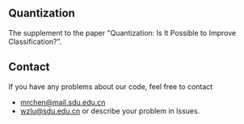 ## Quantization
The supplement to the paper "Quantization: Is It Possible to Improve Classification?".

## Contact
If you have any problems about our code, feel free to contact
- mrchen@mail.sdu.edu.cn
- wzlu@sdu.edu.cn
or describe your problem in Issues.
